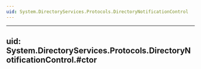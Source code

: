 ```yaml
---
uid: System.DirectoryServices.Protocols.DirectoryNotificationControl
---
```


---
uid: System.DirectoryServices.Protocols.DirectoryNotificationControl.#ctor
---
